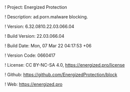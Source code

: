! Project: Energized Protection

! Description: ad.porn.malware blocking.

! Version: 6.32.0810.22.03.066.04

! Build Version: 22.03.066.04

! Build Date: Mon, 07 Mar 22 04:17:53 +06

! Version Code: 0660417

! License: CC BY-NC-SA 4.0, https://energized.pro/license

! Github: https://github.com/EnergizedProtection/block

! Web: https://energized.pro
